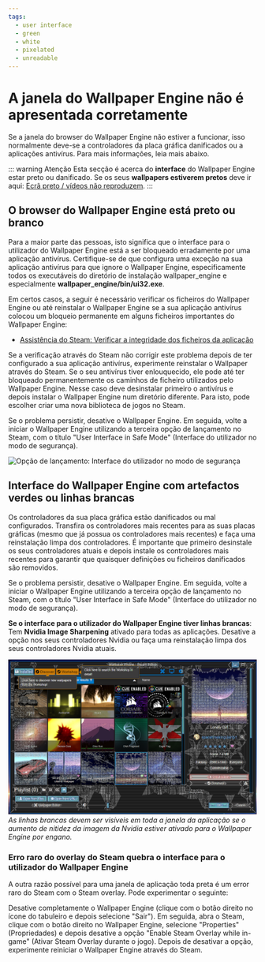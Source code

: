 ```yaml
---
tags:
  - user interface
  - green
  - white
  - pixelated
  - unreadable
---
```


# A janela do Wallpaper Engine não é apresentada corretamente

Se a janela do browser do Wallpaper Engine não estiver a funcionar, isso normalmente deve-se a controladores da placa gráfica danificados ou a aplicações antivírus. Para mais informações, leia mais abaixo.

::: warning
Atenção Esta secção é acerca do **interface** do Wallpaper Engine estar preto ou danificado. Se os seus **wallpapers estiverem pretos** deve ir aqui: [Ecrã preto / vídeos não reproduzem](/noshow/notplaying.html).
:::

## O browser do Wallpaper Engine está preto ou branco

Para a maior parte das pessoas, isto significa que o interface para o utilizador do Wallpaper Engine está a ser bloqueado erradamente por uma aplicação antivírus. Certifique-se de que configura uma exceção na sua aplicação antivírus para que ignore o Wallpaper Engine, especificamente todos os executáveis do diretório de instalação wallpaper_engine e especialmente **wallpaper_engine/bin/ui32.exe**.

Em certos casos, a seguir é necessário verificar os ficheiros do Wallpaper Engine ou até reinstalar o Wallpaper Engine se a sua aplicação antivírus colocou um bloqueio permanente em alguns ficheiros importantes do Wallpaper Engine:

* [Assistência do Steam: Verificar a integridade dos ficheiros da aplicação](https://support.steampowered.com/kb_article.php?ref=2037-QEUH-3335)

Se a verificação através do Steam não corrigir este problema depois de ter configurado a sua aplicação antivírus, experimente reinstalar o Wallpaper através do Steam. Se o seu antivírus tiver enlouquecido, ele pode até ter bloqueado permanentemente os caminhos de ficheiro utilizados pelo Wallpaper Engine. Nesse caso deve desinstalar primeiro o antivírus e depois instalar o Wallpaper Engine num diretório diferente. Para isto, pode escolher criar uma nova biblioteca de jogos no Steam.

Se o problema persistir, desative o Wallpaper Engine. Em seguida, volte a iniciar o Wallpaper Engine utilizando a terceira opção de lançamento no Steam, com o título "User Interface in Safe Mode" (Interface do utilizador no modo de segurança).

![Opção de lançamento: Interface do utilizador no modo de segurança](/img/faq/steam_launch_option.jpg)

## Interface do Wallpaper Engine com artefactos verdes ou linhas brancas

Os controladores da sua placa gráfica estão danificados ou mal configurados. Transfira os controladores mais recentes para as suas placas gráficas (mesmo que já possua os controladores mais recentes) e faça uma reinstalação limpa dos controladores. É importante que primeiro desinstale os seus controladores atuais e depois instale os controladores mais recentes para garantir que quaisquer definições ou ficheiros danificados são removidos.

Se o problema persistir, desative o Wallpaper Engine. Em seguida, volte a iniciar o Wallpaper Engine utilizando a terceira opção de lançamento no Steam, com o título "User Interface in Safe Mode" (Interface do utilizador no modo de segurança).

**Se o interface para o utilizador do Wallpaper Engine tiver linhas brancas**: Tem **Nvidia Image Sharpening** ativado para todas as aplicações. Desative a opção nos seus controladores Nvidia ou faça uma reinstalação limpa dos seus controladores Nvidia atuais.

![Problema de aumento de nitidez Nvidia](./imagesharpening.png) *As linhas brancas devem ser visíveis em toda a janela da aplicação se o aumento de nitidez da imagem da Nvidia estiver ativado para o Wallpaper Engine por engano.*

### Erro raro do overlay do Steam quebra o interface para o utilizador do Wallpaper Engine

A outra razão possível para uma janela de aplicação toda preta é um error raro do Steam com o Steam overlay. Pode experimentar o seguinte:

Desative completamente o Wallpaper Engine (clique com o botão direito no ícone do tabuleiro e depois selecione "Sair"). Em seguida, abra o Steam, clique com o botão direito no Wallpaper Engine, selecione "Properties" (Propriedades) e depois desative a opção "Enable Steam Overlay while in-game" (Ativar Steam Overlay durante o jogo). Depois de desativar a opção, experimente reiniciar o Wallpaper Engine através do Steam. 